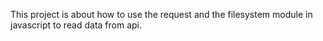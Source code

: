This project is about how to use the request and the filesystem module in javascript to read data from api.
